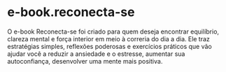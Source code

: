 # e-book.reconecta-se
O e-book Reconecta-se foi criado para quem deseja encontrar equilíbrio, clareza mental e força interior em meio à correria do dia a dia. Ele traz estratégias simples, reflexões poderosas e exercícios práticos que vão ajudar você a reduzir a ansiedade e o estresse, aumentar sua autoconfiança, desenvolver uma mente mais positiva.

